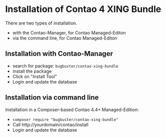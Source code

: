 # Installation of Contao 4 XING Bundle

There are two types of installation.

* with the Contao-Manager, for Contao Managed-Editon
* via the command line, for Contao Managed-Editon


## Installation with Contao-Manager

* search for package: `bugbuster/contao-xing-bundle`
* install the package
* Click on "Install Tool"
* Login and update the database


## Installation via command line

Installation in a Composer-based Contao 4.4+ Managed-Edition:

* `composer require "bugbuster/contao-xing-bundle"`
* Call http://yourdomain/contao/install
* Login and update the database
